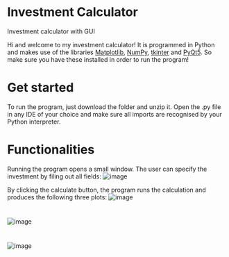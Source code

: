 # Investment Calculator
Investment calculator with GUI

Hi and welcome to my investment calculator! It is programmed in Python and makes use of the libraries [Matplotlib](https://github.com/matplotlib/matplotlib), [NumPy](https://github.com/numpy/numpy),
[tkinter](https://docs.python.org/3/library/tkinter.html) and [PyQt5](https://github.com/PyQt5). So make sure you have these installed in order to run the program!

# Get started
To run the program, just download the folder and unzip it. Open the .py file in any IDE of your choice and make sure all imports are recognised by your Python interpreter. 

# Functionalities
Running the program opens a small window. The user can specify the investment by filing out all fields:
![image](https://github.com/user-attachments/assets/a3ca1c95-8522-42d4-a44c-93b8c2e69d12)

By clicking the calculate button, the program runs the calculation and produces the following three plots:
![image](https://github.com/user-attachments/assets/b2253c33-126e-4ae6-a330-fb8a9b87b2a1)
# 
![image](https://github.com/user-attachments/assets/e83a3375-4cd8-424f-acdd-1a9c49240ba0)
# 
![image](https://github.com/user-attachments/assets/2c3ba27a-5b77-40f3-9021-7fc265d943f5)
